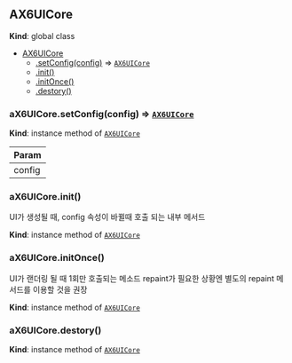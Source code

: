 <a name="AX6UICore"></a>

## AX6UICore
**Kind**: global class  

* [AX6UICore](#AX6UICore)
    * [.setConfig(config)](#AX6UICore+setConfig) ⇒ <code>[AX6UICore](#AX6UICore)</code>
    * [.init()](#AX6UICore+init)
    * [.initOnce()](#AX6UICore+initOnce)
    * [.destory()](#AX6UICore+destory)

<a name="AX6UICore+setConfig"></a>

### aX6UICore.setConfig(config) ⇒ <code>[AX6UICore](#AX6UICore)</code>
**Kind**: instance method of <code>[AX6UICore](#AX6UICore)</code>  

| Param |
| --- |
| config | 

<a name="AX6UICore+init"></a>

### aX6UICore.init()
UI가 생성될 때, config 속성이 바뀔때 호출 되는 내부 메서드

**Kind**: instance method of <code>[AX6UICore](#AX6UICore)</code>  
<a name="AX6UICore+initOnce"></a>

### aX6UICore.initOnce()
UI가 랜더링 될 때 1회만 호출되는 메소드 repaint가 필요한 상황엔 별도의 repaint 메서드를 이용할 것을 권장

**Kind**: instance method of <code>[AX6UICore](#AX6UICore)</code>  
<a name="AX6UICore+destory"></a>

### aX6UICore.destory()
**Kind**: instance method of <code>[AX6UICore](#AX6UICore)</code>  

